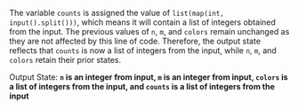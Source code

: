 The variable `counts` is assigned the value of `list(map(int, input().split()))`, which means it will contain a list of integers obtained from the input. The previous values of `n`, `m`, and `colors` remain unchanged as they are not affected by this line of code. Therefore, the output state reflects that `counts` is now a list of integers from the input, while `n`, `m`, and `colors` retain their prior states.

Output State: **`n` is an integer from input, `m` is an integer from input, `colors` is a list of integers from the input, and `counts` is a list of integers from the input**